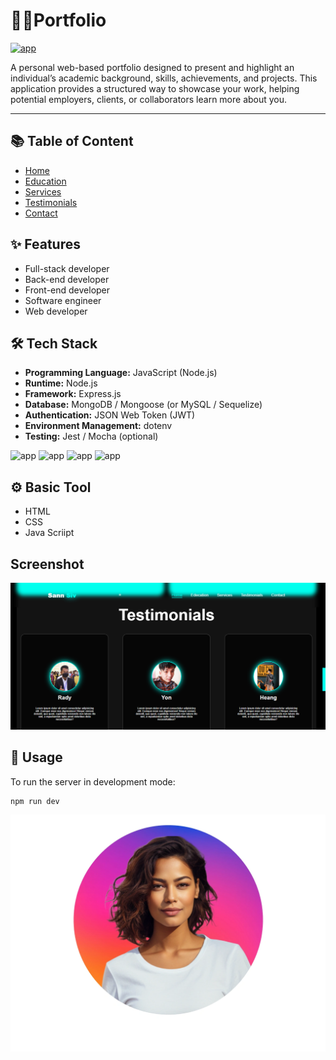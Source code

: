 #  👨‍🎓Portfolio
[![app](https://img.shields.io/badge/Information-My_portfolio-cyan)](https://lucky-pegasus-c8845a.netlify.app)

A personal web-based portfolio designed to present and highlight an individual’s academic background, skills, achievements, and projects. This application provides a structured way to showcase your work, helping potential employers, clients, or collaborators learn more about you.

---
## 📚 Table of Content
- [Home](https://lucky-pegasus-c8845a.netlify.app/#home)
- [Education](https://lucky-pegasus-c8845a.netlify.app/#education)
- [Services](https://lucky-pegasus-c8845a.netlify.app/#services)
- [Testimonials](https://lucky-pegasus-c8845a.netlify.app/#testimonials)
- [Contact](https://lucky-pegasus-c8845a.netlify.app/#contact)

## ✨ Features
- Full-stack developer
- Back-end developer
- Front-end developer
- Software engineer
- Web developer

## 🛠 Tech Stack
- **Programming Language:** JavaScript (Node.js)
- **Runtime:** Node.js
- **Framework:** Express.js
- **Database:** MongoDB / Mongoose (or MySQL / Sequelize)
- **Authentication:** JSON Web Token (JWT)
- **Environment Management:** dotenv
- **Testing:** Jest / Mocha (optional)

![app](https://img.shields.io/badge/Node.js-18.x-cyan) ![app](https://img.shields.io/badge/Express.js-Framework-blue) ![app](https://img.shields.io/badge/MongoDB-Database-lightcyan) ![app](https://img.shields.io/badge/License-MIT-midnightblue)

## ⚙ Basic Tool
- HTML
- CSS 
- Java Scriipt

## Screenshot
![alt text](image.png)

## 🔧 Usage
To run the server in development mode:
```bash
npm run dev
```

![alt text](image-1.png)